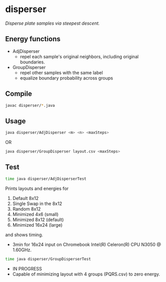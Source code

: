 # disperser
_Disperse plate samples via steepest descent._

## Energy functions
* AdjDisperser
  * repel each sample's original neighbors, including original boundaries.
* GroupDisperser
  * repel other samples with the same label
  * equalize boundary probability across groups

## Compile
```bash
javac disperser/*.java
```

## Usage
```bash
java disperser/AdjDisperser <m> <n> <maxSteps>
```
OR
```bash
java disperser/GroupDisperser layout.csv <maxSteps>
```

## Test
```bash
time java disperser/AdjDisperserTest
```
Prints layouts and energies for
1. Default 8x12
2. Single Swap in the 8x12
3. Random 8x12
4. Minimized 4x6 (small)
5. Minimized 8x12 (default)
6. Minimized 16x24 (large)

and shows timing.

* 3min for 16x24 input on Chromebook Intel(R) Celeron(R) CPU N3050 @ 1.60GHz.

```bash
time java disperser/GroupDisperserTest
```
* IN PROGRESS
* Capable of minimizing layout with 4 groups (PQRS.csv) to zero energy.

